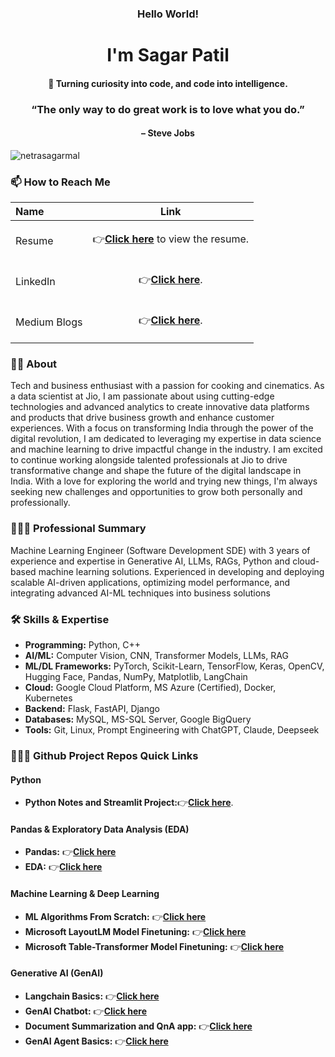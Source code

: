 <h3 align="center">Hello World!</h3>
<h1 align="center">I'm Sagar Patil</h1> 
<h4 align="center">🚀 Turning curiosity into code, and code into intelligence.</h4>

<h3 align="center">“The only way to do great work is to love what you do.”</h3>
<h4 align="center">– Steve Jobs</h4>

<p align="left"> <img src="https://komarev.com/ghpvc/?username=netrasagarmal&label=Profile%20views&color=0e75b6&style=flat" alt="netrasagarmal" /> </p>

<h3>📫 How to Reach Me</h3>

| Name            | Link |
| :---------------- | :------: | 
| Resume        |<p>👉<a href="https://drive.google.com/file/d/1Xl_LV0iq7Oe1OYMS5k4UzQ_hfq-H9tbH/view?usp=sharing" target="_blank"><strong>Click here</strong></a> to view the resume.</p>|
| LinkedIn          |<p>👉<a href="https://www.linkedin.com/in/sagarpatil2000/" target="_blank"><strong>Click here</strong></a>.</p> |
| Medium Blogs    |<p>👉<a href="https://medium.com/@sagarpatil2000" target="_blank"><strong>Click here</strong></a>.</p>|


<h3 align="left">👨🏻 About</h3>
<p align="left"> Tech and business enthusiast with a passion for cooking and cinematics. As a data scientist at Jio, I am passionate about using cutting-edge technologies and advanced analytics to create innovative data platforms and products that drive business growth and enhance customer experiences. With a focus on transforming India through the power of the digital revolution, I am dedicated to leveraging my expertise in data science and machine learning to drive impactful change in the industry. I am excited to continue working alongside talented professionals at Jio to drive transformative change and shape the future of the digital landscape in India. With a love for exploring the world and trying new things, I'm always seeking new challenges and opportunities to grow both personally and professionally. </p>


<h3 align="left">👨🏻‍💼 Professional Summary</h3>
<p align="left"> Machine Learning Engineer (Software Development SDE) with 3 years of experience and expertise in Generative AI, LLMs, RAGs, Python and cloud-based machine learning solutions. Experienced in developing and deploying scalable AI-driven applications, optimizing model performance, and integrating advanced AI-ML techniques into business solutions </p>

<h3 align="left">🛠 Skills & Expertise</h3>
<ul>
  <li><strong>Programming:</strong> Python, C++</li>
  <li><strong>AI/ML:</strong> Computer Vision, CNN, Transformer Models, LLMs, RAG</li>
  <li><strong>ML/DL Frameworks:</strong> PyTorch, Scikit-Learn, TensorFlow, Keras, OpenCV, Hugging Face, Pandas, NumPy, Matplotlib, LangChain</li>
  <li><strong>Cloud:</strong> Google Cloud Platform, MS Azure (Certified), Docker, Kubernetes</li>
  <li><strong>Backend:</strong> Flask, FastAPI, Django</li>
  <li><strong>Databases:</strong> MySQL, MS-SQL Server, Google BigQuery</li>
  <li><strong>Tools:</strong> Git, Linux, Prompt Engineering with ChatGPT, Claude, Deepseek</li>
</ul>

<h3 align="left">👨🏻‍💻 Github Project Repos Quick Links</h3>
<h4 align="left">Python</h4>
<ul>
  <li>
    <strong>Python Notes and Streamlit Project:</strong>👉<a href="https://github.com/netrasagarmal/python_projects" target="_blank"><strong>Click here</strong></a>.
  </li>
</ul>

<h4 align="left">Pandas & Exploratory Data Analysis (EDA)</h4>
<ul>
  <li><strong>Pandas:</strong> 👉<a href="https://github.com/netrasagarmal/python_projects" target="_blank"><strong>Click here</strong></a></li>
  <li><strong>EDA:</strong> 👉<a href="https://github.com/netrasagarmal/python_projects" target="_blank"><strong>Click here</strong></a></li>
</ul>

<h4 align="left">Machine Learning & Deep Learning</h4>
<ul>
  <li><strong>ML Algorithms From Scratch:</strong> 👉<a href="https://github.com/netrasagarmal/ml_projects" target="_blank"><strong>Click here</strong></a></li>
  <li><strong>Microsoft LayoutLM Model Finetuning:</strong> 👉<a href="https://github.com/netrasagarmal/layoutlmv3" target="_blank"><strong>Click here</strong></a></li>
  <li><strong>Microsoft Table-Transformer Model Finetuning:</strong> 👉<a href="https://github.com/netrasagarmal/table_transformer" target="_blank"><strong>Click here</strong></a></li>
</ul>

<h4 align="left">Generative AI (GenAI)</h4>
<ul>
  <li><strong>Langchain Basics:</strong> 👉<a href="https://github.com/netrasagarmal/langchain_basics_genai" target="_blank"><strong>Click here</strong></a></li>
  <li><strong>GenAI Chatbot:</strong> 👉<a href="https://github.com/netrasagarmal/genai_chatbot" target="_blank"><strong>Click here</strong></a></li>
  <li><strong>Document Summarization and QnA app:</strong> 👉<a href="https://github.com/netrasagarmal/document_qna_and_summarization" target="_blank"><strong>Click here</strong></a></li>
  <li><strong>GenAI Agent Basics:</strong> 👉<a href="https://github.com/netrasagarmal/agentic_ai" target="_blank"><strong>Click here</strong></a></li>
</ul>



